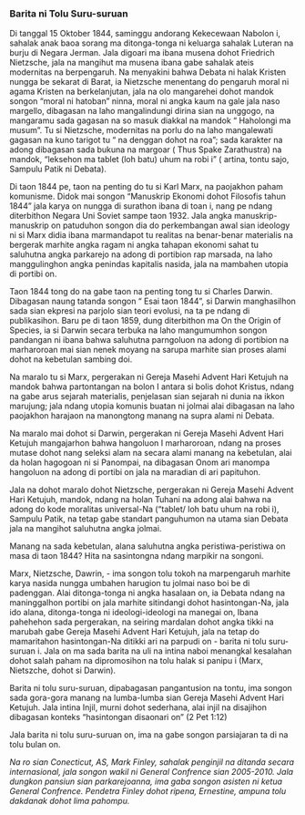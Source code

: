 ### Barita ni Tolu Suru-suruan

Di tanggal 15 Oktober 1844, saminggu andorang Kekecewaan Nabolon i, sahalak anak baoa sorang ma ditonga-tonga ni keluarga sahalak Luteran na burju di Negara Jerman. Jala digoari ma ibana musena dohot Friedrich Nietzsche, jala na mangihut ma musena ibana gabe sahalak ateis modernitas na berpengaruh. Na menyakini bahwa Debata ni halak Kristen nungga be sekarat di Barat, ia Nietzsche menentang do pengaruh moral ni agama Kristen na berkelanjutan, jala na olo mangarehei dohot mandok songon “moral ni hatoban” ninna, moral ni angka kaum na gale jala naso margello, dibagasan na laho mangalindungi dirina sian na unggogo, na mangaramu sada gagasan na so masuk diakkal na mandok “ Haholongi ma musum”. Tu si Nietzsche, modernitas na porlu do na laho mangalewati gagasan na kuno tarigot tu “ na denggan dohot na roa”; sada karakter na adong dibagasan sada bukuna na margoar ( Thus Spake Zarathustra) na mandok, “leksehon ma tablet (loh batu) uhum na robi i” ( artina, tontu sajo, Sampulu Patik ni Debata).

Di taon 1844 pe, taon na penting do tu si Karl Marx, na paojakhon paham komunisme. Didok mai songon “Manuskrip Ekonomi dohot Filosofis tahun 1844” jala karya on nungga di surathon ibana di toan i, nang pe ndang diterbithon Negara Uni Soviet sampe taon 1932. Jala angka manuskrip-manuskrip on patuduhon songon dia do perkembangan awal sian ideology ni si Marx didia ibana marmandapot tu realitas na benar-benar materialis na bergerak marhite angka ragam ni angka tahapan ekonomi sahat tu saluhutna angka parkarejo na adong di portibion rap marsada, na laho manggulinghon angka penindas kapitalis nasida, jala na mambahen utopia di portibi on.

Taon 1844 tong do na gabe taon na penting tong tu si Charles Darwin. Dibagasan naung tatanda songon “ Esai taon 1844”, si Darwin manghasilhon sada sian ekpresi na parjolo sian teori evolusi, na ta pe ndang di publikasihon. Baru pe di taon 1859, dung diterbithon ma On the Origin of Species, ia si Darwin secara terbuka na laho mangumumhon songon pandangan ni ibana bahwa saluhutna parngoluon na adong di portibion na marharoroan mai sian nenek moyang na sarupa marhite sian proses alami dohot na kebetulan sambing doi.

Na maralo tu si Marx, pergerakan ni Gereja Masehi Advent Hari Ketujuh na mandok bahwa partontangan na bolon I antara si bolis dohot Kristus, ndang na gabe arus sejarah materialis, penjelasan sian sejarah ni dunia na ikkon marujung; jala ndang utopia komunis buatan ni jolmai alai dibagasan na laho paojakhon harajaon na manongtong manang na supra alami ni Debata.

Na maralo mai dohot si Darwin, pergerakan ni Gereja Masehi Advent Hari Ketujuh mangajarhon bahwa hangoluon I marharoroan, ndang na proses mutase dohot nang seleksi alam na secara alami manang na kebetulan, alai da holan hagogoan ni si Panompai, na dibagasan Onom ari manompa hangoluon na adong di portibi on jala na maradian di ari papituhon.

Jala na dohot maralo dohot Nietzsche, pergerakan ni Gereja Masehi Advent Hari Ketujuh, mandok, ndang na holan Tuhani na adong alai bahwa na adong do kode moralitas universal-Na (“tablet/ loh batu uhum na robi i), Sampulu Patik, na tetap gabe standart panguhumon na utama sian Debata jala na mangihot saluhutna angka jolmai.

Manang na sada kebetulan, alana saluhutna angka peristiwa-peristiwa on masa di taon 1844? Hita na sasintongna ndang marpikir na songoni.

Marx, Nietzsche, Dawrin, - ima songon tolu tokoh na marpengaruh marhite karya nasida nungga umbahen harugion tu jolmai naso boi be di padenggan. Alai ditonga-tonga ni angka hasalaan on, ia Debata ndang na maninggalhon portibi on jala marhite sitindangi dohot hasintongan-Na, jala ido alana, ditonga-tonga ni ideologi-ideologi na manegai on, Ibana pahehehon sada pergerakan, na seiring mardalan dohot angka tikki na marubah gabe Gereja Masehi Advent Hari Ketujuh, jala na tetap do mamaritahon hasintongan-Na ditikki ari na parpudi on - barita ni tolu suru-suruan i. Jala on ma sada barita na uli na intina naboi menangkal kesalahan dohot salah paham na dipromosihon na tolu halak si panipu i (Marx, Nietszche, dohot si Darwin).

Barita ni tolu suru-suruan, dipabagasan pangantusion na tontu, ima songon sada gora-gora manang na lumba-lumba sian Gereja Masehi Advent Hari Ketujuh. Jala intina Injil, murni dohot sederhana, alai injil na disajihon dibagasan konteks “hasintongan disaonari on” (2 Pet 1:12)

Jala barita ni tolu suru-suruan on, ima na gabe songon parsiajaran ta di na tolu bulan on.

_Na ro sian Conecticut, AS, Mark Finley, sahalak penginjil na ditanda secara internasional, jala songon wakil ni General Confrence sian 2005-2010. Jala dungkon pansiun sian parkarejoanna, ima gaba songon asisten ni ketua General Confrence. Pendetra Finley dohot ripena, Ernestine, ampuna tolu dakdanak dohot lima pahompu._
